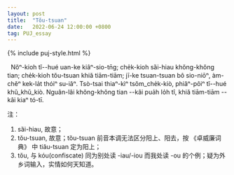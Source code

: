```yaml
---
layout: post
title:  "Tŏu-tsuan"
date:   2022-06-24 12:00:00 +0800
tag: PUJ_essay
---
```


{% include puj-style.html %}

&nbsp;&nbsp;Nŏⁿ-kioh tĭ&#x002D;&#x002D;hué uan-ke kiâⁿ-sio-tn̄g;
che̍k-kioh sȁi-hiau khŏng-khŏng tian;
che̍k-kioh tŏu-tsuan khiă tiām-tiām;
jī-ke tsuan-tsuan bô sio-niōⁿ, àm-chĕⁿ kek-la̍t thóiⁿ su-iâⁿ.
Tsò-tsai thiaⁿ-kìⁿ tsŏm_che̍k-kiò, phiâⁿ-pôiⁿ tĭ&#x002D;&#x002D;hué khŭ_khŭ_kiò.
Nguân-lâi khŏng-khŏng tian &#x002D;&#x002D;kâi pua̍h lo̍h tî, khiă tiām-tiām &#x002D;&#x002D;kâi kiaⁿ tó-tī.

注：
1. sȁi-hiau, 故意；
2. tŏu-tsuan, 故意；tȍu-tsuan 前音本调无法区分阳上、阳去，按 《卓威廉词典》 中 tiău-tsuan 定为阳上；
3. tŏu, 与 kóu(confiscate) 同为别处读 -iau/-iou 而我处读 -ou 的个例；疑为外乡词输入，实情如何天知道。